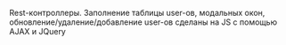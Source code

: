 Rest-контроллеры.
Заполнение таблицы user-ов, модальных окон, обновление/удаление/добавление user-ов сделаны на JS c помощью AJAX и JQuery
